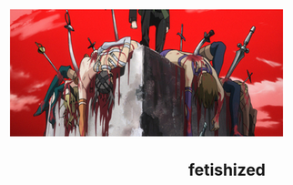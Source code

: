 <div align="center">
    <img src="assets/banner.png ">
</div>


#  ⠀  ⠀  ⠀  ⠀  ⠀      ⠀  ⠀                                              ⠀  ⠀  ⠀  ⠀  ⠀  fetishized


